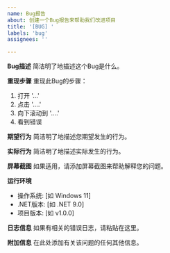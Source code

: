 ```yaml
---
name: Bug报告
about: 创建一个Bug报告来帮助我们改进项目
title: '[BUG] '
labels: 'bug'
assignees: ''

---
```


**Bug描述**
简洁明了地描述这个Bug是什么。

**重现步骤**
重现此Bug的步骤：
1. 打开 '...'
2. 点击 '....'
3. 向下滚动到 '....'
4. 看到错误

**期望行为**
简洁明了地描述您期望发生的行为。

**实际行为**
简洁明了地描述实际发生的行为。

**屏幕截图**
如果适用，请添加屏幕截图来帮助解释您的问题。

**运行环境**
 - 操作系统: [如 Windows 11]
 - .NET版本: [如 .NET 9.0]
 - 项目版本: [如 v1.0.0]

**日志信息**
如果有相关的错误日志，请粘贴在这里。

**附加信息**
在此处添加有关该问题的任何其他信息。
